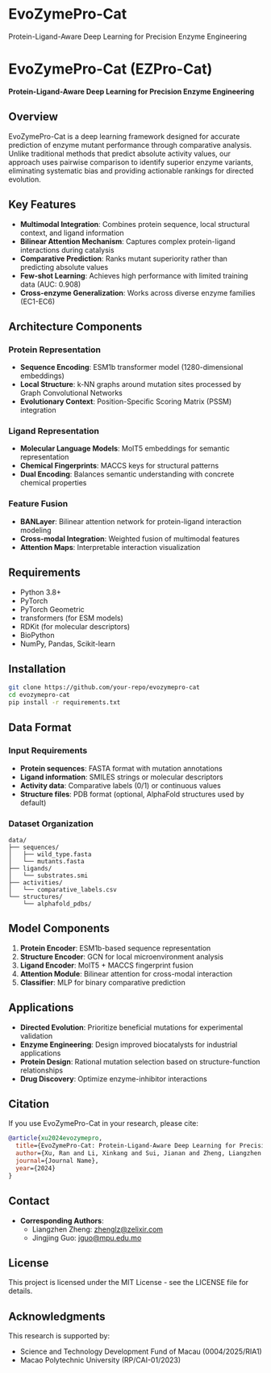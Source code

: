 
# EvoZymePro-Cat
Protein-Ligand-Aware Deep Learning for Precision Enzyme Engineering
# EvoZymePro-Cat (EZPro-Cat)

**Protein-Ligand-Aware Deep Learning for Precision Enzyme Engineering**

## Overview

EvoZymePro-Cat is a deep learning framework designed for accurate prediction of enzyme mutant performance through comparative analysis. Unlike traditional methods that predict absolute activity values, our approach uses pairwise comparison to identify superior enzyme variants, eliminating systematic bias and providing actionable rankings for directed evolution.

## Key Features

- **Multimodal Integration**: Combines protein sequence, local structural context, and ligand information
- **Bilinear Attention Mechanism**: Captures complex protein-ligand interactions during catalysis
- **Comparative Prediction**: Ranks mutant superiority rather than predicting absolute values
- **Few-shot Learning**: Achieves high performance with limited training data (AUC: 0.908)
- **Cross-enzyme Generalization**: Works across diverse enzyme families (EC1-EC6)

## Architecture Components

### Protein Representation
- **Sequence Encoding**: ESM1b transformer model (1280-dimensional embeddings)
- **Local Structure**: k-NN graphs around mutation sites processed by Graph Convolutional Networks
- **Evolutionary Context**: Position-Specific Scoring Matrix (PSSM) integration

### Ligand Representation
- **Molecular Language Models**: MolT5 embeddings for semantic representation
- **Chemical Fingerprints**: MACCS keys for structural patterns
- **Dual Encoding**: Balances semantic understanding with concrete chemical properties

### Feature Fusion
- **BANLayer**: Bilinear attention network for protein-ligand interaction modeling
- **Cross-modal Integration**: Weighted fusion of multimodal features
- **Attention Maps**: Interpretable interaction visualization


## Requirements

- Python 3.8+
- PyTorch
- PyTorch Geometric
- transformers (for ESM models)
- RDKit (for molecular descriptors)
- BioPython
- NumPy, Pandas, Scikit-learn

## Installation

```bash
git clone https://github.com/your-repo/evozymepro-cat
cd evozymepro-cat
pip install -r requirements.txt
```

## Data Format

### Input Requirements
- **Protein sequences**: FASTA format with mutation annotations
- **Ligand information**: SMILES strings or molecular descriptors
- **Activity data**: Comparative labels (0/1) or continuous values
- **Structure files**: PDB format (optional, AlphaFold structures used by default)

### Dataset Organization
```
data/
├── sequences/
│   ├── wild_type.fasta
│   └── mutants.fasta
├── ligands/
│   └── substrates.smi
├── activities/
│   └── comparative_labels.csv
└── structures/
    └── alphafold_pdbs/
```

## Model Components

1. **Protein Encoder**: ESM1b-based sequence representation
2. **Structure Encoder**: GCN for local microenvironment analysis  
3. **Ligand Encoder**: MolT5 + MACCS fingerprint fusion
4. **Attention Module**: Bilinear attention for cross-modal interaction
5. **Classifier**: MLP for binary comparative prediction

## Applications

- **Directed Evolution**: Prioritize beneficial mutations for experimental validation
- **Enzyme Engineering**: Design improved biocatalysts for industrial applications
- **Protein Design**: Rational mutation selection based on structure-function relationships
- **Drug Discovery**: Optimize enzyme-inhibitor interactions

## Citation

If you use EvoZymePro-Cat in your research, please cite:

```bibtex
@article{xu2024evozymepro,
  title={EvoZymePro-Cat: Protein-Ligand-Aware Deep Learning for Precision Enzyme Engineering},
  author={Xu, Ran and Li, Xinkang and Sui, Jianan and Zheng, Liangzhen and Guo, Jingjing},
  journal={Journal Name},
  year={2024}
}
```

## Contact

- **Corresponding Authors**: 
  - Liangzhen Zheng: zhenglz@zelixir.com
  - Jingjing Guo: jguo@mpu.edu.mo

## License

This project is licensed under the MIT License - see the LICENSE file for details.

## Acknowledgments

This research is supported by:
- Science and Technology Development Fund of Macau (0004/2025/RIA1)
- Macao Polytechnic University (RP/CAI-01/2023)
